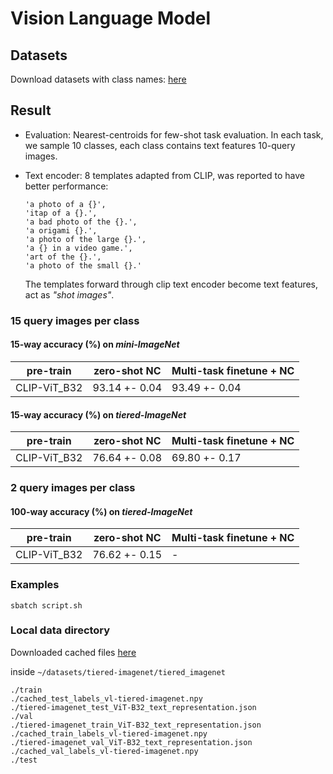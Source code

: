 # Vision Language Model

## Datasets
Download datasets with class names: [here](https://lyy.mpi-inf.mpg.de/mtl/download/Lmzjm9tX.html)

## Result
* Evaluation: Nearest-centroids for few-shot task evaluation. In each task, we sample 10 classes, each class contains text features 10-query images.
* Text encoder: 8 templates adapted from CLIP, was reported to have better performance:
  ```
  'a photo of a {}',
  'itap of a {}.',
  'a bad photo of the {}.',
  'a origami {}.',
  'a photo of the large {}.',
  'a {} in a video game.',
  'art of the {}.',
  'a photo of the small {}.'
  ```

  The templates forward through clip text encoder become text features, act as _"shot images"_.

### 15 query images per class


#### 15-way accuracy (%) on *mini-ImageNet*
| pre-train  | zero-shot NC     | Multi-task finetune + NC |
|------------|------------------|--------------------------|
|CLIP-ViT_B32| 93.14 +- 0.04    |  93.49 +- 0.04           |


#### 15-way accuracy (%) on *tiered-ImageNet*
| pre-train  | zero-shot NC     | Multi-task finetune + NC |
|------------|------------------|--------------------------|
|CLIP-ViT_B32| 76.64 +- 0.08   |  69.80 +- 0.17           |  


### 2 query images per class
#### 100-way accuracy (%) on *tiered-ImageNet*
| pre-train  | zero-shot NC     | Multi-task finetune + NC |
|------------|------------------|--------------------------|
|CLIP-ViT_B32| 76.62 +- 0.15    |  -          |


### Examples
```
sbatch script.sh
```

### Local data directory
Downloaded cached files [here](https://drive.google.com/file/d/1PSpCTF6U6bzOqWp0jF4XhhhybIpc3di8/view?usp=sharing)

inside `~/datasets/tiered-imagenet/tiered_imagenet`
```
./train
./cached_test_labels_vl-tiered-imagenet.npy
./tiered-imagenet_test_ViT-B32_text_representation.json
./val
./tiered-imagenet_train_ViT-B32_text_representation.json
./cached_train_labels_vl-tiered-imagenet.npy
./tiered-imagenet_val_ViT-B32_text_representation.json
./cached_val_labels_vl-tiered-imagenet.npy
./test

```
